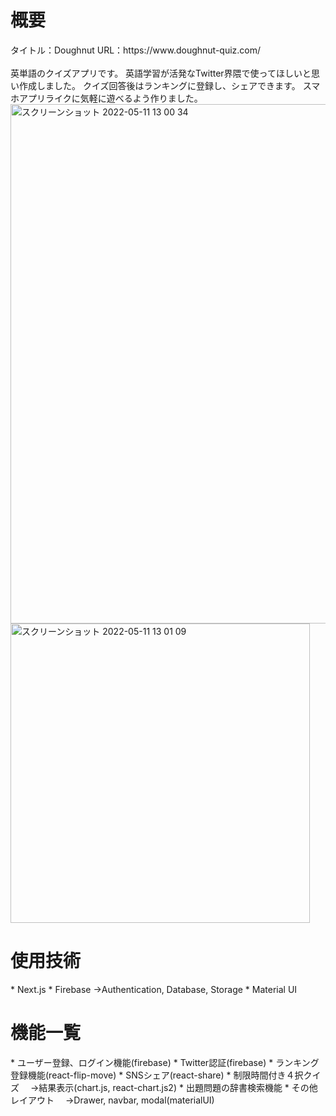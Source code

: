 <h1>概要</h1>
<div>
タイトル：Doughnut  
URL：https://www.doughnut-quiz.com/  
</div>


<br>
<div>
英単語のクイズアプリです。  
英語学習が活発なTwitter界隈で使ってほしいと思い作成しました。  
クイズ回答後はランキングに登録し、シェアできます。  
スマホアプリライクに気軽に遊べるよう作りました。  
</div>

<img width="831" alt="スクリーンショット 2022-05-11 13 00 34" src="https://user-images.githubusercontent.com/100462205/167766597-10102377-7fc4-4ef1-b6f7-39f467cdd6ef.png">

<img width="479" alt="スクリーンショット 2022-05-11 13 01 09" src="https://user-images.githubusercontent.com/100462205/167767017-6de61401-d078-4e2d-882b-d60fd5ef443f.png">

<h1>使用技術</h1>
<div>
* Next.js  
* Firebase  
 →Authentication, Database, Storage  
* Material UI  
</div>

<h1>機能一覧</h1>  
<div>
* ユーザー登録、ログイン機能(firebase)  
* Twitter認証(firebase)  
* ランキング登録機能(react-flip-move)  
* SNSシェア(react-share)  
* 制限時間付き４択クイズ  
　→結果表示(chart.js, react-chart.js2)  
* 出題問題の辞書検索機能  
* その他レイアウト  
　→Drawer, navbar, modal(materialUI)  
</div>



